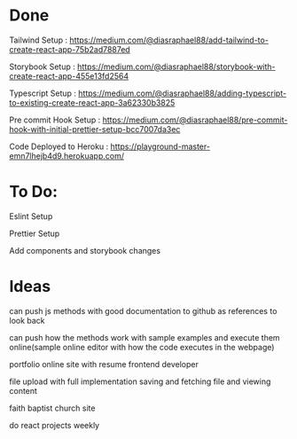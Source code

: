 # Done

Tailwind Setup : https://medium.com/@diasraphael88/add-tailwind-to-create-react-app-75b2ad7887ed

Storybook Setup : https://medium.com/@diasraphael88/storybook-with-create-react-app-455e13fd2564

Typescript Setup : https://medium.com/@diasraphael88/adding-typescript-to-existing-create-react-app-3a62330b3825

Pre commit Hook Setup : https://medium.com/@diasraphael88/pre-commit-hook-with-initial-prettier-setup-bcc7007da3ec

Code Deployed to Heroku : https://playground-master-emn7lhejb4d9.herokuapp.com/

# To Do:

Eslint Setup

Prettier Setup

Add components and storybook changes

# Ideas

can push js methods with good documentation to github as references to look back

can push how the methods work with sample examples and execute them online(sample online editor with how the code executes in the webpage)

portfolio online site with resume frontend developer

file upload with full implementation saving and fetching file and viewing content

faith baptist church site

do react projects weekly
